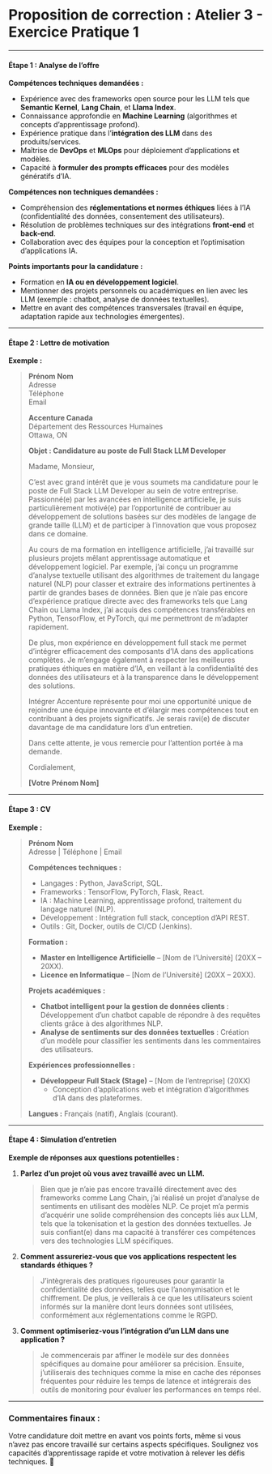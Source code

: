 # Proposition de correction : Atelier 3 - Exercice Pratique 1

---

#### **Étape 1 : Analyse de l’offre**  

**Compétences techniques demandées :**  
- Expérience avec des frameworks open source pour les LLM tels que **Semantic Kernel**, **Lang Chain**, et **Llama Index**.  
- Connaissance approfondie en **Machine Learning** (algorithmes et concepts d’apprentissage profond).  
- Expérience pratique dans l’**intégration des LLM** dans des produits/services.  
- Maîtrise de **DevOps** et **MLOps** pour déploiement d’applications et modèles.  
- Capacité à **formuler des prompts efficaces** pour des modèles génératifs d’IA.  

**Compétences non techniques demandées :**  
- Compréhension des **réglementations et normes éthiques** liées à l’IA (confidentialité des données, consentement des utilisateurs).  
- Résolution de problèmes techniques sur des intégrations **front-end** et **back-end**.  
- Collaboration avec des équipes pour la conception et l’optimisation d’applications IA.  

**Points importants pour la candidature :**  
- Formation en **IA ou en développement logiciel**.  
- Mentionner des projets personnels ou académiques en lien avec les LLM (exemple : chatbot, analyse de données textuelles).  
- Mettre en avant des compétences transversales (travail en équipe, adaptation rapide aux technologies émergentes).  

---

#### **Étape 2 : Lettre de motivation**

**Exemple :**  

> **Prénom Nom**  
> Adresse  
> Téléphone  
> Email  
>  
> **Accenture Canada**  
> Département des Ressources Humaines  
> Ottawa, ON  
>  
> **Objet : Candidature au poste de Full Stack LLM Developer**  
>  
> Madame, Monsieur,  
>  
> C’est avec grand intérêt que je vous soumets ma candidature pour le poste de Full Stack LLM Developer au sein de votre entreprise. Passionné(e) par les avancées en intelligence artificielle, je suis particulièrement motivé(e) par l’opportunité de contribuer au développement de solutions basées sur des modèles de langage de grande taille (LLM) et de participer à l’innovation que vous proposez dans ce domaine.  
>  
> Au cours de ma formation en intelligence artificielle, j’ai travaillé sur plusieurs projets mêlant apprentissage automatique et développement logiciel. Par exemple, j’ai conçu un programme d’analyse textuelle utilisant des algorithmes de traitement du langage naturel (NLP) pour classer et extraire des informations pertinentes à partir de grandes bases de données. Bien que je n’aie pas encore d’expérience pratique directe avec des frameworks tels que Lang Chain ou Llama Index, j’ai acquis des compétences transférables en Python, TensorFlow, et PyTorch, qui me permettront de m’adapter rapidement.  
>  
> De plus, mon expérience en développement full stack me permet d’intégrer efficacement des composants d’IA dans des applications complètes. Je m’engage également à respecter les meilleures pratiques éthiques en matière d’IA, en veillant à la confidentialité des données des utilisateurs et à la transparence dans le développement des solutions.  
>  
> Intégrer Accenture représente pour moi une opportunité unique de rejoindre une équipe innovante et d’élargir mes compétences tout en contribuant à des projets significatifs. Je serais ravi(e) de discuter davantage de ma candidature lors d’un entretien.  
>  
> Dans cette attente, je vous remercie pour l’attention portée à ma demande.  
>  
> Cordialement,  
>  
> **[Votre Prénom Nom]**  

---

#### **Étape 3 : CV**

**Exemple :**

> **Prénom Nom**  
> Adresse | Téléphone | Email  
>  
> **Compétences techniques :**  
> - Langages : Python, JavaScript, SQL.  
> - Frameworks : TensorFlow, PyTorch, Flask, React.  
> - IA : Machine Learning, apprentissage profond, traitement du langage naturel (NLP).  
> - Développement : Intégration full stack, conception d’API REST.  
> - Outils : Git, Docker, outils de CI/CD (Jenkins).  
>  
> **Formation :**  
> - **Master en Intelligence Artificielle** – [Nom de l’Université] (20XX – 20XX).  
> - **Licence en Informatique** – [Nom de l’Université] (20XX – 20XX).  
>  
> **Projets académiques :**  
> - **Chatbot intelligent pour la gestion de données clients** : Développement d’un chatbot capable de répondre à des requêtes clients grâce à des algorithmes NLP.  
> - **Analyse de sentiments sur des données textuelles** : Création d’un modèle pour classifier les sentiments dans les commentaires des utilisateurs.  
>  
> **Expériences professionnelles :**  
> - **Développeur Full Stack (Stage)** – [Nom de l’entreprise] (20XX)  
>   - Conception d’applications web et intégration d’algorithmes d’IA dans des plateformes.  
>  
> **Langues :** Français (natif), Anglais (courant).  

---

#### **Étape 4 : Simulation d’entretien**

**Exemple de réponses aux questions potentielles :**  

1. **Parlez d’un projet où vous avez travaillé avec un LLM.**  
   > Bien que je n’aie pas encore travaillé directement avec des frameworks comme Lang Chain, j’ai réalisé un projet d’analyse de sentiments en utilisant des modèles NLP. Ce projet m’a permis d’acquérir une solide compréhension des concepts liés aux LLM, tels que la tokenisation et la gestion des données textuelles. Je suis confiant(e) dans ma capacité à transférer ces compétences vers des technologies LLM spécifiques.  

2. **Comment assureriez-vous que vos applications respectent les standards éthiques ?**  
   > J’intègrerais des pratiques rigoureuses pour garantir la confidentialité des données, telles que l’anonymisation et le chiffrement. De plus, je veillerais à ce que les utilisateurs soient informés sur la manière dont leurs données sont utilisées, conformément aux réglementations comme le RGPD.  

3. **Comment optimiseriez-vous l’intégration d’un LLM dans une application ?**  
   > Je commencerais par affiner le modèle sur des données spécifiques au domaine pour améliorer sa précision. Ensuite, j’utiliserais des techniques comme la mise en cache des réponses fréquentes pour réduire les temps de latence et intégrerais des outils de monitoring pour évaluer les performances en temps réel.  

---

### **Commentaires finaux :**
Votre candidature doit mettre en avant vos points forts, même si vous n’avez pas encore travaillé sur certains aspects spécifiques. Soulignez vos capacités d’apprentissage rapide et votre motivation à relever les défis techniques. 🎯
